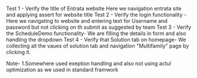 Test 1 - Verify the title of Entrata website Here we navigation entrata site and applying assert for website title
Test 2 - Verify the login functionality - Here we navigating to website and entering text for Username and password but not clicking on th submit as suggested by team
Test 3 - Verify the ScheduleDemo functionality- We are filling the details in form and also handling the dropdown
Test 4 - Verify that Solution tab on homepage- We collecting all the vaues of solution tab and navigation "Multifamily" page by clicking it.

Note- 1.Somewhere used exeption handling and also not using actul optimization as we used in standard framwork
      
